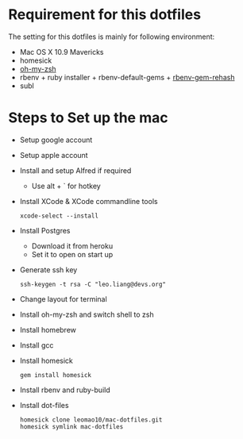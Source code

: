 # Requirement for this dotfiles

The setting for this dotfiles is mainly for following environment:

- Mac OS X 10.9 Mavericks
- homesick
- [oh-my-zsh](https://github.com/robbyrussell/oh-my-zsh)
- rbenv + ruby installer + rbenv-default-gems + [rbenv-gem-rehash](https://github.com/sstephenson/rbenv-gem-rehash)
- subl


# Steps to Set up the mac

- Setup google account
- Setup apple account
- Install and setup Alfred if required
	- Use alt + ` for hotkey
- Install XCode & XCode commandline tools

	```
	xcode-select --install
	```
- Install Postgres
	- Download it from heroku
	- Set it to open on start up
- Generate ssh key

	```
	ssh-keygen -t rsa -C "leo.liang@devs.org"
	```	
- Change layout for terminal
- Install oh-my-zsh and switch shell to zsh
- Install homebrew
- Install gcc
- Install homesick

	```
	gem install homesick
	```
- Install rbenv and ruby-build	
- Install dot-files
	
	```
	homesick clone leomao10/mac-dotfiles.git
	homesick symlink mac-dotfiles
	```
